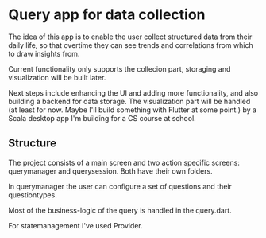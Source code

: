 # Query app for data collection
The idea of this app is to enable the user collect structured data from their daily life, so that overtime they can see trends and correlations from which to draw insights from.

Current functionality only supports the collecion part, storaging and visualization will be built later.

Next steps include enhancing the UI and adding more functionality, and also building a backend for data storage. The visualization part will be handled (at least for now. Maybe I'll build something with Flutter at some point.) by a Scala desktop app I'm building for a CS course at school.

## Structure
The project consists of a main screen and two action specific screens: querymanager and querysession. Both have their own folders.

In querymanager the user can configure a set of questions and their questiontypes.

Most of the business-logic of the query is handled in the query.dart. 

For statemanagement I've used Provider.